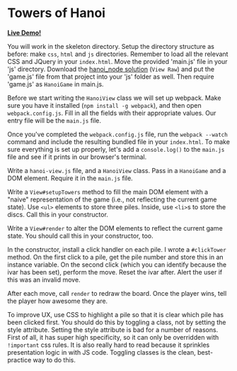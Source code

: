 # Towers of Hanoi

**[Live Demo!](http://appacademy.github.io/hanoi.js/solution/index.html)**

[hanoi-node]: https://www.github.com/appacademy/curriculum/tree/master/javascript/projects/hanoi_node/solution.zip

You will work in the skeleton directory. Setup the directory structure as before: make `css`, `html` and `js` directories. Remember to load all the relevant CSS and JQuery in your `index.html`. Move the provided 'main.js' file in your 'js' directory. Download the [hanoi_node solution][hanoi-node] (`View Raw`) and put the 'game.js' file from that project into your 'js' folder as well. Then require 'game.js' as `HanoiGame` in main.js.

Before we start writing the `HanoiView` class we will set up webpack. Make sure you have it installed (`npm install -g webpack`), and then open `webpack.config.js`. Fill in all the fields with their appropriate values. Our entry file will be the `main.js` file.

Once you've completed the `webpack.config.js` file, run the
`webpack --watch` command and include the resulting bundled file in your
`index.html`. To make sure everything is set up properly, let's add a
`console.log()` to the `main.js` file and see if it prints in our
browser's terminal.

Write a `hanoi-view.js` file, and a `HanoiView` class. Pass in a
`HanoiGame` and a DOM element. Require it in the `main.js` file.

Write a `View#setupTowers` method to fill the main DOM element
with a "naive" representation of the game (i.e., not reflecting the
current game state). Use `<ul>` elements to store three piles.
Inside, use `<li>`s to store the discs. Call this in your constructor.

Write a `View#render` to alter the DOM elements to reflect the
current game state. You should call this in your constructor, too.

In the constructor, install a click handler on each pile. I wrote a
`#clickTower` method. On the first click to a pile, get the pile number
and store this in an instance variable. On the second click (which you
can identify because the ivar has been set), perform the move. Reset the
ivar after. Alert the user if this was an invalid move.

After each move, call `render` to redraw the board. Once the player
wins, tell the player how awesome they are.

To improve UX, use CSS to highlight a pile so that it is clear which
pile has been clicked first. You should do this by toggling a class, not
by setting the style attribute. Setting the style attribute is bad for a
number of reasons. First of all, it has super high specificity, so it
can only be overridden with `!important` css rules. It is also really
hard to read because it sprinkles presentation logic in with JS code.
Toggling classes is the clean, best-practice way to do this.
